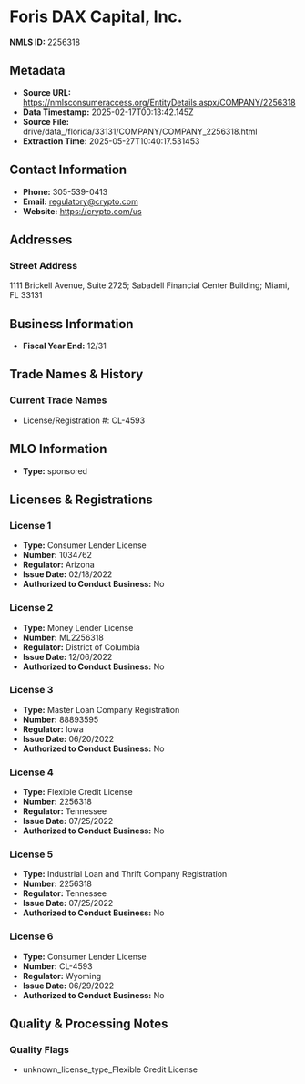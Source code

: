 # Foris DAX Capital, Inc.

**NMLS ID:** 2256318

## Metadata
- **Source URL:** https://nmlsconsumeraccess.org/EntityDetails.aspx/COMPANY/2256318
- **Data Timestamp:** 2025-02-17T00:13:42.145Z
- **Source File:** drive/data_/florida/33131/COMPANY/COMPANY_2256318.html
- **Extraction Time:** 2025-05-27T10:40:17.531453

## Contact Information
- **Phone:** 305-539-0413
- **Email:** regulatory@crypto.com
- **Website:** https://crypto.com/us

## Addresses
### Street Address
1111 Brickell Avenue, Suite 2725; Sabadell Financial Center Building; Miami, FL 33131

## Business Information
- **Fiscal Year End:** 12/31

## Trade Names & History
### Current Trade Names
- License/Registration #: CL-4593

## MLO Information
- **Type:** sponsored

## Licenses & Registrations

### License 1
- **Type:** Consumer Lender License
- **Number:** 1034762
- **Regulator:** Arizona
- **Issue Date:** 02/18/2022
- **Authorized to Conduct Business:** No

### License 2
- **Type:** Money Lender License
- **Number:** ML2256318
- **Regulator:** District of Columbia
- **Issue Date:** 12/06/2022
- **Authorized to Conduct Business:** No

### License 3
- **Type:** Master Loan Company Registration
- **Number:** 88893595
- **Regulator:** Iowa
- **Issue Date:** 06/20/2022
- **Authorized to Conduct Business:** No

### License 4
- **Type:** Flexible Credit License
- **Number:** 2256318
- **Regulator:** Tennessee
- **Issue Date:** 07/25/2022
- **Authorized to Conduct Business:** No

### License 5
- **Type:** Industrial Loan and Thrift Company Registration
- **Number:** 2256318
- **Regulator:** Tennessee
- **Issue Date:** 07/25/2022
- **Authorized to Conduct Business:** No

### License 6
- **Type:** Consumer Lender License
- **Number:** CL-4593
- **Regulator:** Wyoming
- **Issue Date:** 06/29/2022
- **Authorized to Conduct Business:** No

## Quality & Processing Notes
### Quality Flags
- unknown_license_type_Flexible Credit License
